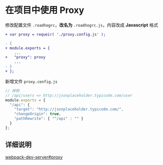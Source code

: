 # 在项目中使用 Proxy 

修改配置文件 `.roadhogrc`，**改名为** `.roadhogrc.js`，内容改成 **Javascript** 格式

```diff
+ var proxy = requeir( './proxy.config.js' );

- {
+ module.exports = {
    ...
+   "proxy": proxy
    ...
- }
+ };
```

新增文件 `proxy.config.js`

```js
// 样例
// /api/users => http://jsonplaceholder.typicode.com/user
module.exports = {
  "/api": {
    "target": "http://jsonplaceholder.typicode.com/",
    "changeOrigin": true,
    "pathRewrite": { "^/api" : "" }
  }
};
```

## 详细说明

[webpack-dev-server#proxy](https://webpack.github.io/docs/webpack-dev-server.html#proxy)

